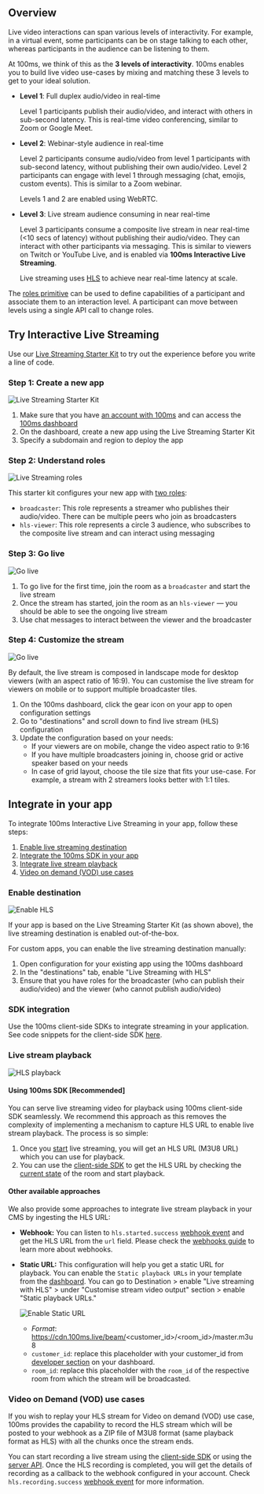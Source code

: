 ## Overview

Live video interactions can span various levels of interactivity. For example, in a virtual event, some participants can be on stage talking to each other, whereas participants in the audience can be listening to them.

At 100ms, we think of this as the **3 levels of interactivity**. 100ms enables you to build live video use-cases by mixing and matching these 3 levels to get to your ideal solution.

-   **Level 1**: Full duplex audio/video in real-time

    Level 1 participants publish their audio/video, and interact with others in sub-second latency. This is real-time video conferencing, similar to Zoom or Google Meet.

-   **Level 2**: Webinar-style audience in real-time

    Level 2 participants consume audio/video from level 1 participants with sub-second latency, without publishing their own audio/video. Level 2 participants can engage with level 1 through messaging (chat, emojis, custom events). This is similar to a Zoom webinar.

    Levels 1 and 2 are enabled using WebRTC.

-   **Level 3**: Live stream audience consuming in near real-time

    Level 3 participants consume a composite live stream in near real-time (<10 secs of latency) without publishing their audio/video. They can interact with other participants via messaging. This is similar to viewers on Twitch or YouTube Live, and is enabled via **100ms Interactive Live Streaming**.

    Live streaming uses [HLS](https://www.100ms.live/blog/hls-101-beginners-guide) to achieve near real-time latency at scale.

The [roles primitive](templates-and-roles) can be used to define capabilities of a participant and associate them to an interaction level. A participant can move between levels using a single API call to change roles.

## Try Interactive Live Streaming

Use our [Live Streaming Starter Kit](https://www.100ms.live/marketplace/live-streaming-starter-kit) to try out the experience before you write a line of code.

### Step 1: Create a new app

![Live Streaming Starter Kit](/docs/docs/v2/live-streaming-starter-kit.png)

1. Make sure that you have [an account with 100ms](https://dashboard.100ms.live/register) and can access the [100ms dashboard](https://dashboard.100ms.live/)
1. On the dashboard, create a new app using the Live Streaming Starter Kit
1. Specify a subdomain and region to deploy the app

### Step 2: Understand roles

![Live Streaming roles](/docs/docs/v2/live-streaming-roles.png)

This starter kit configures your new app with [two roles](templates-and-roles):

-   `broadcaster`: This role represents a streamer who publishes their audio/video. There can be multiple peers who join as broadcasters
-   `hls-viewer`: This role represents a circle 3 audience, who subscribes to the composite live stream and can interact using messaging

### Step 3: Go live

![Go live](/docs/docs/v2/live-streaming-go-live.gif)

1. To go live for the first time, join the room as a `broadcaster` and start the live stream
2. Once the stream has started, join the room as an `hls-viewer` — you should be able to see the ongoing live stream
3. Use chat messages to interact between the viewer and the broadcaster

### Step 4: Customize the stream

![Go live](/docs/docs/v2/live-streaming-customise.png)

By default, the live stream is composed in landscape mode for desktop viewers (with an aspect ratio of 16:9). You can customise the live stream for viewers on mobile or to support multiple broadcaster tiles.

1. On the 100ms dashboard, click the gear icon on your app to open configuration settings
2. Go to "destinations" and scroll down to find live stream (HLS) configuration
3. Update the configuration based on your needs:
    - If your viewers are on mobile, change the video aspect ratio to 9:16
    - If you have multiple broadcasters joining in, choose grid or active speaker based on your needs
    - In case of grid layout, choose the tile size that fits your use-case. For example, a stream with 2 streamers looks better with 1:1 tiles.

## Integrate in your app

To integrate 100ms Interactive Live Streaming in your app, follow these steps:

1. [Enable live streaming destination](#enable-destination)
2. [Integrate the 100ms SDK in your app](#sdk-integration)
3. [Integrate live stream playback](#live-stream-playback)
4. [Video on demand (VOD) use cases](#video-on-demand-vod-use-cases)

### Enable destination

![Enable HLS](/docs/docs/v2/live-streaming-enable.gif)

If your app is based on the Live Streaming Starter Kit (as shown above), the live streaming destination is enabled out-of-the-box.

For custom apps, you can enable the live streaming destination manually:

1. Open configuration for your existing app using the 100ms dashboard
1. In the "destinations" tab, enable "Live Streaming with HLS"
1. Ensure that you have roles for the broadcaster (who can publish their audio/video) and the viewer (who cannot publish audio/video)

### SDK integration

Use the 100ms client-side SDKs to integrate streaming in your application. See code snippets for the client-side SDK [here](./../features/hls).

### Live stream playback

![HLS playback](/docs/docs/v2/hls-playback.png)

#### Using 100ms SDK [Recommended]

You can serve live streaming video for playback using 100ms client-side SDK seamlessly. We recommend this approach as this removes the complexity of implementing a mechanism to capture HLS URL to enable live stream playback. The process is so simple:

1. Once you [start](#step-3-go-live) live streaming, you will get an HLS URL (M3U8 URL) which you can use for playback.
2. You can use the [client-side SDK](./../features/hls) to get the HLS URL by checking the [current state](./../features/hls#current-room-status) of the room and start playback. 

#### Other available approaches

We also provide some approaches to integrate live stream playback in your CMS by ingesting the HLS URL:

 - **Webhook:** You can listen to `hls.started.success` [webhook event](/server-side/v2/foundation/webhook#hls-started-success) and get the HLS URL from the `url` field. Please check the [webhooks guide](/server-side/v2/introduction/webhook) to learn more about webhooks.
 - **Static URL:** This configuration will help you get a static URL for playback. You can enable the `Static playback URLs` in your template from the [dashboard](https://dashboard.100ms.live/dashboard). You can go to Destination > enable "Live streaming with HLS" > under "Customise stream video output" section > enable "Static playback URLs."

    ![Enable Static URL](/docs/docs/v2/enable-static-url.png)

    - _Format_: https://cdn.100ms.live/beam/<customer_id>/<room_id>/master.m3u8
    - `customer_id`: replace this placeholder with your customer_id from [developer section](https://dashboard.100ms.live/developer) on your dashboard.
    - `room_id`: replace this placeholder with the `room_id` of the respective room from which the stream will be broadcasted.

### Video on Demand (VOD) use cases

If you wish to replay your HLS stream for Video on demand (VOD) use case, 100ms provides the capability to record the HLS stream which will be posted to your webhook as a ZIP file of M3U8 format (same playback format as HLS) with all the chunks once the stream ends.

You can start recording a live stream using the [client-side SDK](./../features/hls) or using the [server API](/server-side/v2/Destinations/rtmp-streaming-and-browser-recording#start-streaming-recording). Once the HLS recording is completed, you will get the details of recording as a callback to the webhook configured in your account. Check `hls.recording.success` [webhook event](/server-side/v2/introduction/webhook#hls-recording-success) for more information.
